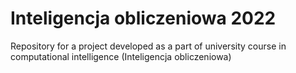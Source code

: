 # Inteligencja obliczeniowa 2022

Repository for a project developed as a part of university course in computational intelligence (Inteligencja obliczeniowa)
